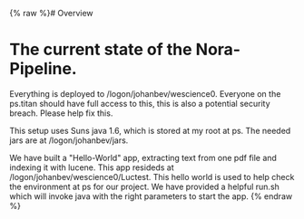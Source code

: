 {% raw %}# Overview

# The current state of the Nora-Pipeline.

Everything is deployed to /logon/johanbev/wescience0. Everyone on the
ps.titan should have full access to this, this is also a potential
security breach. Please help fix this.

This setup uses Suns java 1.6, which is stored at my root at ps. The
needed jars are at /logon/johanbev/jars.

We have built a "Hello-World" app, extracting text from one pdf file and
indexing it with lucene. This app resideds at
/logon/johanbev/wescience0/Luctest. This hello world is used to help
check the environment at ps for our project. We have provided a helpful
run.sh which will invoke java with the right parameters to start the
app.
<update date omitted for speed>{% endraw %}